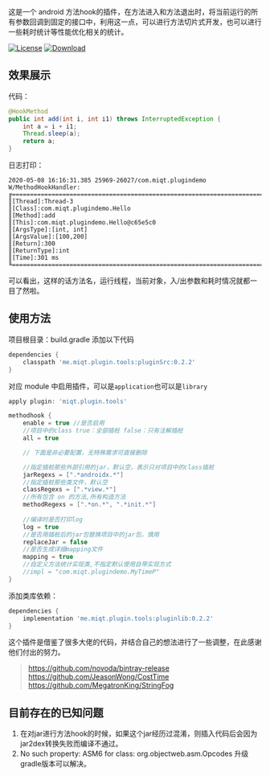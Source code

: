 这是一个 android 方法hook的插件，在方法进入和方法退出时，将当前运行的所有参数回调到固定的接口中，利用这一点，可以进行方法切片式开发，也可以进行一些耗时统计等性能优化相关的统计。

[![License](https://img.shields.io/badge/license-Apache%202-green.svg)](https://www.apache.org/licenses/LICENSE-2.0)
[![Download](https://api.bintray.com/packages/miqingtang/maven/pluginSrc/images/download.svg)](https://bintray.com/miqingtang/maven/pluginSrc)

## 效果展示
代码：
```java
@HookMethod
public int add(int i, int i1) throws InterruptedException {
    int a = i + i1;
    Thread.sleep(a);
    return a;
}
```
日志打印：
```
2020-05-08 16:16:31.385 25969-26027/com.miqt.plugindemo W/MethodHookHandler:  
╔======================================================================================
║[Thread]:Thread-3
║[Class]:com.miqt.plugindemo.Hello
║[Method]:add
║[This]:com.miqt.plugindemo.Hello@c65e5c0
║[ArgsType]:[int, int]
║[ArgsValue]:[100,200]
║[Return]:300
║[ReturnType]:int
║[Time]:301 ms
╚======================================================================================
```

可以看出，这样的话方法名，运行线程，当前对象，入/出参数和耗时情况就都一目了然啦。

## 使用方法

项目根目录：build.gradle 添加以下代码

```groovy
dependencies {
    classpath 'me.miqt.plugin.tools:pluginSrc:0.2.2'
}
```

对应 module 中启用插件，可以是`application`也可以是`library`

```groovy
apply plugin: 'miqt.plugin.tools'

methodhook {
    enable = true //是否启用
    //项目中的class true：全部插桩 false：只有注解插桩
    all = true

    // 下面是非必要配置，无特殊需求可直接删除

    //指定插桩那些外部引用的jar，默认空，表示只对项目中的class插桩
    jarRegexs = [".*androidx.*"]
    //指定插桩那些类文件，默认空
    classRegexs = [".*view.*"]
    //所有包含 on 的方法,所有构造方法
    methodRegexs = [".*on.*", ".*init.*"]
    
    //编译时是否打印log
    log = true
    //是否用插桩后的jar包替换项目中的jar包，慎用
    replaceJar = false
    //是否生成详细mapping文件
    mapping = true
    //自定义方法统计实现类,不指定默认使用自带实现方式
    //impl = "com.miqt.plugindemo.MyTimeP"
}
```

添加类库依赖：

```groovy
dependencies {
    implementation 'me.miqt.plugin.tools:pluginlib:0.2.2'
}
```

这个插件是借鉴了很多大佬的代码，并结合自己的想法进行了一些调整，在此感谢他们付出的努力。

> https://github.com/novoda/bintray-release  
> https://github.com/JeasonWong/CostTime  
> https://github.com/MegatronKing/StringFog  

## 目前存在的已知问题

1. 在对jar进行方法hook的时候，如果这个jar经历过混淆，则插入代码后会因为jar2dex转换失败而编译不通过。
2. No such property: ASM6 for class: org.objectweb.asm.Opcodes 升级gradle版本可以解决。
